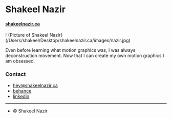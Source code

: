 # Shakeel Nazir

#### [shakeelnazir.ca](shakeelnazir.ca)

! {Picture of Shakeel Nazir}(/Users/shakeel/Desktop/shakeelnazir.ca/images/nazir.jpg)

Even before learning what motion graphics was, I was always deconstruction movement. Now that I can create my own motion graphics I am obsessed.

### Contact
- [hey@shakeelnazir.ca](mailto:hey@shakeelnazir.ca)
- [behance](https://www.behance.net/shakeelnaz290c)
- [linkedin](https://www.linkedin.com/in/shakeel-nazir-255b1799)
---
- © Shakeel Nazir
